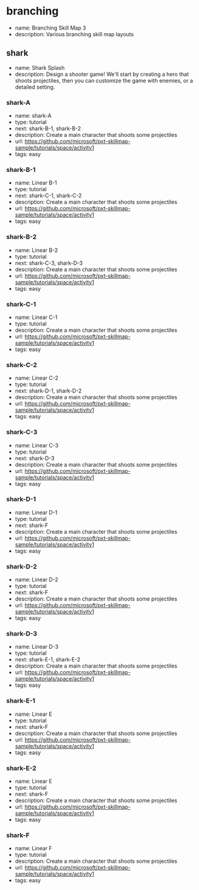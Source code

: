 
# branching
* name: Branching Skill Map 3
* description: Various branching skill map layouts

## shark
* name: Shark Splash
* description: Design a shooter game! We'll start by creating a hero that shoots projectiles, then you can customize the game with enemies, or a detailed setting.

### shark-A
* name: shark-A
* type: tutorial
* next: shark-B-1, shark-B-2
* description: Create a main character that shoots some projectiles
* url: https://github.com/microsoft/pxt-skillmap-sample/tutorials/space/activity1
* tags: easy

### shark-B-1
* name: Linear B-1
* type: tutorial
* next: shark-C-1, shark-C-2
* description: Create a main character that shoots some projectiles
* url: https://github.com/microsoft/pxt-skillmap-sample/tutorials/space/activity1
* tags: easy

### shark-B-2
* name: Linear B-2
* type: tutorial
* next: shark-C-3, shark-D-3
* description: Create a main character that shoots some projectiles
* url: https://github.com/microsoft/pxt-skillmap-sample/tutorials/space/activity1
* tags: easy

### shark-C-1
* name: Linear C-1
* type: tutorial
* description: Create a main character that shoots some projectiles
* url: https://github.com/microsoft/pxt-skillmap-sample/tutorials/space/activity1
* tags: easy

### shark-C-2
* name: Linear C-2
* type: tutorial
* next: shark-D-1, shark-D-2
* description: Create a main character that shoots some projectiles
* url: https://github.com/microsoft/pxt-skillmap-sample/tutorials/space/activity1
* tags: easy

### shark-C-3
* name: Linear C-3
* type: tutorial
* next: shark-D-3
* description: Create a main character that shoots some projectiles
* url: https://github.com/microsoft/pxt-skillmap-sample/tutorials/space/activity1
* tags: easy

### shark-D-1
* name: Linear D-1
* type: tutorial
* next: shark-F
* description: Create a main character that shoots some projectiles
* url: https://github.com/microsoft/pxt-skillmap-sample/tutorials/space/activity1
* tags: easy

### shark-D-2
* name: Linear D-2
* type: tutorial
* next: shark-F
* description: Create a main character that shoots some projectiles
* url: https://github.com/microsoft/pxt-skillmap-sample/tutorials/space/activity1
* tags: easy

### shark-D-3
* name: Linear D-3
* type: tutorial
* next: shark-E-1, shark-E-2
* description: Create a main character that shoots some projectiles
* url: https://github.com/microsoft/pxt-skillmap-sample/tutorials/space/activity1
* tags: easy

### shark-E-1
* name: Linear E
* type: tutorial
* next: shark-F
* description: Create a main character that shoots some projectiles
* url: https://github.com/microsoft/pxt-skillmap-sample/tutorials/space/activity1
* tags: easy

### shark-E-2
* name: Linear E
* type: tutorial
* next: shark-F
* description: Create a main character that shoots some projectiles
* url: https://github.com/microsoft/pxt-skillmap-sample/tutorials/space/activity1
* tags: easy

### shark-F
* name: Linear F
* type: tutorial
* description: Create a main character that shoots some projectiles
* url: https://github.com/microsoft/pxt-skillmap-sample/tutorials/space/activity1
* tags: easy
